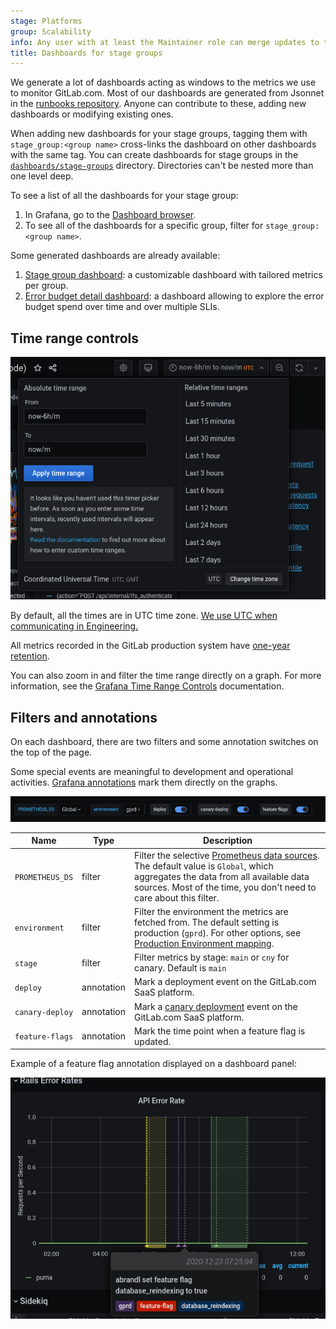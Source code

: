 ```yaml
---
stage: Platforms
group: Scalability
info: Any user with at least the Maintainer role can merge updates to this content. For details, see https://docs.gitlab.com/ee/development/development_processes.html#development-guidelines-review.
title: Dashboards for stage groups
---
```


We generate a lot of dashboards acting as windows to the metrics we
use to monitor GitLab.com. Most of our dashboards are generated from
Jsonnet in the
[runbooks repository](https://gitlab.com/gitlab-com/runbooks/-/tree/master/dashboards#dashboard-source).
Anyone can contribute to these, adding new dashboards or modifying
existing ones.

When adding new dashboards for your stage groups, tagging them with
`stage_group:<group name>` cross-links the dashboard on other
dashboards with the same tag. You can create dashboards for stage groups
in the [`dashboards/stage-groups`](https://gitlab.com/gitlab-com/runbooks/-/tree/master/dashboards/stage-groups)
directory. Directories can't be nested more than one level deep.

To see a list of all the dashboards for your stage group:

1. In Grafana, go to the [Dashboard browser](https://dashboards.gitlab.net/dashboards?tag=stage-groups).
1. To see all of the dashboards for a specific group, filter for `stage_group:<group name>`.

Some generated dashboards are already available:

1. [Stage group dashboard](stage_group_dashboard.md): a customizable
   dashboard with tailored metrics per group.
1. [Error budget detail dashboard](error_budget_detail.md): a
   dashboard allowing to explore the error budget spend over time and
   over multiple SLIs.

## Time range controls

![Time range selection menu with absolute and relative time range options.](img/stage_group_dashboards_time_filter_v14_10.png)

By default, all the times are in UTC time zone.
[We use UTC when communicating in Engineering.](https://handbook.gitlab.com/handbook/communication/#writing-style-guidelines)

All metrics recorded in the GitLab production system have
[one-year retention](https://gitlab.com/gitlab-cookbooks/gitlab-prometheus/-/blob/31526b03fef823e2f9b3cda7c75dcd28a12418a3/attributes/prometheus.rb#L40).

You can also zoom in and filter the time range directly on a graph. For more information, see the
[Grafana Time Range Controls](https://grafana.com/docs/grafana/latest/dashboards/use-dashboards/#set-dashboard-time-range)
documentation.

## Filters and annotations

On each dashboard, there are two filters and some annotation switches on the top of the page.

Some special events are meaningful to development and operational activities.
[Grafana annotations](https://grafana.com/docs/grafana/latest/dashboards/build-dashboards/annotate-visualizations/) mark them
directly on the graphs.

![Dashboard filters and annotation switches.](img/stage_group_dashboards_filters_v14_10.png)

| Name            | Type       | Description |
| --------------- | ---------- | ----------- |
| `PROMETHEUS_DS` | filter     | Filter the selective [Prometheus data sources](https://handbook.gitlab.com/handbook/engineering/monitoring/#prometheus). The default value is `Global`, which aggregates the data from all available data sources. Most of the time, you don't need to care about this filter. |
| `environment`   | filter     | Filter the environment the metrics are fetched from. The default setting is production (`gprd`). For other options, see [Production Environment mapping](https://handbook.gitlab.com/handbook/engineering/infrastructure/environments/#environments). |
| `stage`         | filter     | Filter metrics by stage: `main` or `cny` for canary. Default is `main` |
| `deploy`        | annotation | Mark a deployment event on the GitLab.com SaaS platform. |
| `canary-deploy` | annotation | Mark a [canary deployment](https://handbook.gitlab.com/handbook/engineering/infrastructure/environments/canary-stage/) event on the GitLab.com SaaS platform. |
| `feature-flags` | annotation | Mark the time point when a feature flag is updated. |

Example of a feature flag annotation displayed on a dashboard panel:

![Annotations](img/stage_group_dashboards_annotation_v14_10.png)
